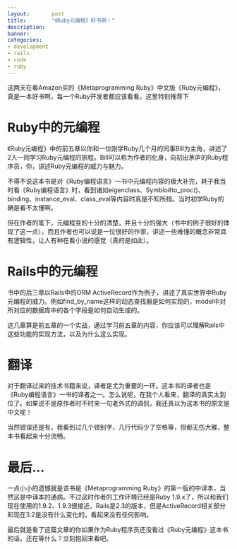 ```yaml
---
layout:       post
title:        "《Ruby元编程》好书啊！" 
description: 
banner: 
categories: 
- development
- rails
- code
- ruby
---
```

这两天在看Amazon买的《Metaprogramming Ruby》中文版《Ruby元编程》，真是一本好书啊，每一个Ruby开发者都应该看看，这里特别推荐下

# Ruby中的元编程

《Ruby元编程》中的前五章以你和一位刚学Ruby几个月的同事Bill为主角，讲述了2人一同学习Ruby元编程的旅程。Bill可以称为作者的化身，向初出茅庐的Ruby程序员，你，讲述Ruby元编程的威力与魅力。

不得不说这本书是对《Ruby编程语言》一书中元编程内容的极大补完，耗子我当时看《Ruby编程语言》时，看到诸如eigenclass、Symblo#to_proc()、binding、instance_eval、class_eval等内容时真是不知所措。当时初学Ruby的确是看不太懂啊。

但在作者的笔下，元编程变的十分的清楚，并且十分的强大（书中的例子很好的体现了这一点）。而且作者也可以说是一位很好的作家，讲述一些难懂的概念非常具有逻辑性，让人有种在看小说的感觉（真的是如此）。

# Rails中的元编程

书中的后三章以Rails中的ORM ActiveRecord作为例子，讲述了真实世界中Ruby元编程的威力。例如find_by_name这样的动态查找器是如何实现的，model中对所对应的数据库中的各个字段是如何自动生成的。

这几章算是前五章的一个实战，通过学习前五章的内容，你应该可以理解Rails中这些功能的实现方法，以及为什么这么实现。

# 翻译

对于翻译过来的技术书籍来说，译者是尤为重要的一环。这本书的译者也是《Ruby编程语言》一书的译者之一。怎么说呢，在我个人看来，翻译的真实太到位了。如果说不是原作者时不时来一句老外式的调侃，我还真以为这本书的原文是中文呢！

当然错误还是有，我看到过几个错别字，几行代码少了空格等，但都无伤大雅，整本书看起来十分流畅。

# 最后…

一点小小的遗憾就是该书是《Metaprogramming Ruby》的第一版的中译本，当然这是中译本的通病。不过这时作者的工作环境已经是Ruby 1.9.x了，所以和我们现在使用的1.9.2、1.9.3很接近。Rails是2.3的版本，但是ActiveRecord相关部分和现在3.2是没有什么变化的，看起来没有任何影响。

最后就是看了这篇文章的你如果作为Ruby程序员还没看过《Ruby元编程》这本书的话，还在等什么？立刻抱回来看吧。